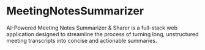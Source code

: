# MeetingNotesSummarizer
AI-Powered Meeting Notes Summarizer &amp; Sharer is a full-stack web application designed to streamline the process of turning long, unstructured meeting transcripts into concise and actionable summaries.
